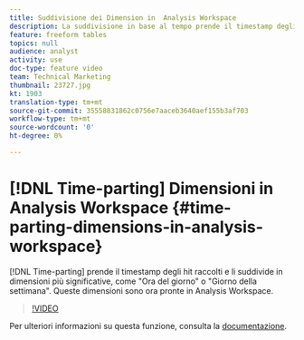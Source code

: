 ```yaml
---
title: Suddivisione dei Dimension in  Analysis Workspace
description: La suddivisione in base al tempo prende il timestamp degli hit raccolti e li suddivide in dimensioni più significative, come "Ora del giorno" o "Giorno della settimana". Queste dimensioni sono ora pronte in  Analysis Workspace.
feature: freeform tables
topics: null
audience: analyst
activity: use
doc-type: feature video
team: Technical Marketing
thumbnail: 23727.jpg
kt: 1903
translation-type: tm+mt
source-git-commit: 35558831862c0756e7aaceb3640aef155b3af703
workflow-type: tm+mt
source-wordcount: '0'
ht-degree: 0%

---
```



# [!DNL Time-parting] Dimensioni in Analysis Workspace {#time-parting-dimensions-in-analysis-workspace}

[!DNL Time-parting] prende il timestamp degli hit raccolti e li suddivide in dimensioni più significative, come &quot;Ora del giorno&quot; o &quot;Giorno della settimana&quot;. Queste dimensioni sono ora pronte in  Analysis Workspace.

>[!VIDEO](https://video.tv.adobe.com/v/23727/?quality=12)

Per ulteriori informazioni su questa funzione, consulta la [documentazione](https://marketing.adobe.com/resources/help/en_US/analytics/analysis-workspace/time-parting-dimensions.html).
